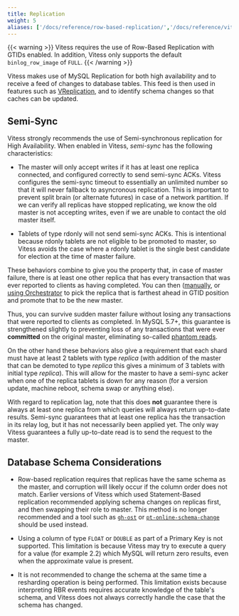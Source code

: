 ```yaml
---
title: Replication
weight: 5
aliases: ['/docs/reference/row-based-replication/','/docs/reference/vitess-replication/','/docs/reference/mysql-replication/']
---
```


{{< warning >}}
Vitess requires the use of Row-Based Replication with GTIDs enabled. In addition, Vitess only supports the default `binlog_row_image` of `FULL`.
{{< /warning >}}

Vitess makes use of MySQL Replication for both high availability and to receive a feed of changes to database tables. This feed is then used in features such as [VReplication](../vreplication), and to identify schema changes so that caches can be updated.

## Semi-Sync

Vitess strongly recommends the use of Semi-synchronous replication for High Availability. When enabled in Vitess, _semi-sync_ has the following characteristics:

* The master will only accept writes if it has at least one replica connected, and configured correctly to send semi-sync ACKs. Vitess configures the semi-sync timeout to essentially an unlimited number so that it will never fallback to asyncronous replication. This is important to prevent split brain (or alternate futures) in case of a network partition. If we can verify all replicas have stopped replicating, we know the old master is not accepting writes, even if we are unable to contact the old master itself.

* Tablets of type rdonly will not send semi-sync ACKs. This is intentional because rdonly tablets are not eligible to be promoted to master, so Vitess avoids the case where a rdonly tablet is the single best candidate for election at the time of master failure.

These behaviors combine to give you the property that, in case of master failure, there is at least one other replica that has every transaction that was ever reported to clients as having completed. You can then ([manually](../vtctl/#emergencyreparentshard), or [using Orchestrator](../../user-guidesconfiguration-advanced/integration-with-orchestrator/) to pick the replica that is farthest ahead in GTID position and promote that to be the new master.

Thus, you can survive sudden master failure without losing any transactions that were reported to clients as completed. In MySQL 5.7+, this guarantee is strengthened slightly to preventing loss of any transactions that were ever **committed** on the original master, eliminating so-called [phantom reads](http://bugs.mysql.com/bug.php?id=62174).

On the other hand these behaviors also give a requirement that each shard must have at least 2 tablets with type *replica* (with addition of the master that can be demoted to type *replica* this gives a minimum of 3 tablets with initial type *replica*). This will allow for the master to have a semi-sync acker when one of the replica tablets is down for any reason (for a version update, machine reboot, schema swap or anything else).

With regard to replication lag, note that this does **not** guarantee there is always at least one replica from which queries will always return up-to-date results. Semi-sync guarantees that at least one replica has the transaction in its relay log, but it has not necessarily been applied yet. The only way Vitess guarantees a fully up-to-date read is to send the request to the master.

## Database Schema Considerations

* Row-based replication requires that replicas have the same schema as the master, and corruption will likely occur if the column order does not match. Earlier versions of Vitess which used Statement-Based replication recommended applying schema changes on replicas first, and then swapping their role to master. This method is no longer recommended and a tool such as [`gh-ost`](https://github.com/github/gh-ost) or [`pt-online-schema-change`](https://www.percona.com/doc/percona-toolkit/LATEST/pt-online-schema-change.html) should be used instead.

* Using a column of type `FLOAT` or `DOUBLE` as part of a Primary Key is not supported. This limitation is because Vitess may try to execute a query for a value (for example 2.2) which MySQL will return zero results, even when the approximate value is present.

* It is not recommended to change the schema at the same time a resharding operation is being performed. This limitation exists because interpreting RBR events requires accurate knowledge of the table's schema, and Vitess does not always correctly handle the case that the schema has changed.
